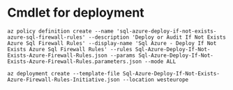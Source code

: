# Cmdlet for deployment

`az policy definition create --name 'sql-azure-deploy-if-not-exists-azure-sql-firewall-rules' --description 'Deploy or Audit If Not Exists Azure Sql Firewall Rules' --display-name 'Sql Azure - Deploy If Not Exists Azure Sql Firewall Rules' --rules Sql-Azure-Deploy-If-Not-Exists-Azure-Firewall-Rules.json --params Sql-Azure-Deploy-If-Not-Exists-Azure-Firewall-Rules.parameters.json --mode ALL`

`az deployment create --template-file Sql-Azure-Deploy-If-Not-Exists-Azure-Firewall-Rules-Initiative.json --location westeurope`
